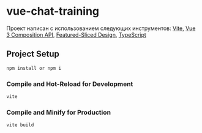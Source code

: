 # vue-chat-training

Проект написан с использованием следующих инструментов:
[Vite](https://vitejs.dev/), [Vue 3 Composition API](https://vuejs.org/), 
[Featured-Sliced Design](https://feature-sliced.design/), [TypeScript](https://www.typescriptlang.org/)



## Project Setup

```sh
npm install or npm i
```

### Compile and Hot-Reload for Development

```sh
vite
```

### Compile and Minify for Production

```sh
vite build
```
